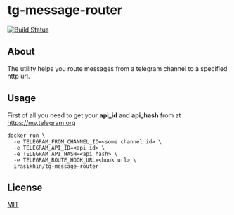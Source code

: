 # tg-message-router

[![Build Status](https://cloud.drone.io/api/badges/irasikhin/tg-message-router/status.svg)](https://cloud.drone.io/irasikhin/tg-message-router)

## About

The utility helps you route messages from a telegram channel to a specified http url.

## Usage

First of all you need to get your **api_id** and **api_hash** from at https://my.telegram.org

```shell
docker run \ 
  -e TELEGRAM_FROM_CHANNEL_ID=<some channel id> \
  -e TELEGRAM_API_ID=<api id> \
  -e TELEGRAM_API_HASH=<api hash> \
  -e TELEGRAM_ROUTE_HOOK_URL=<hook url> \
  irasikhin/tg-message-router
```

## License

[MIT](LICENSE)